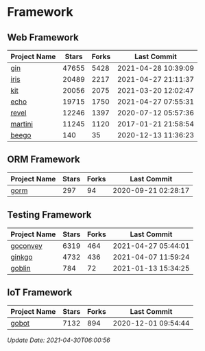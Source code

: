 # Framework

## Web Framework
| Project Name | Stars | Forks | Last Commit |
| ------------ | ----- | ----- | ----------- |
| [gin](https://github.com/gin-gonic/gin) | 47655 | 5428 | 2021-04-28 10:39:09 |
| [iris](https://github.com/kataras/iris) | 20489 | 2217 | 2021-04-27 21:11:37 |
| [kit](https://github.com/go-kit/kit) | 20056 | 2075 | 2021-03-20 12:02:47 |
| [echo](https://github.com/labstack/echo) | 19715 | 1750 | 2021-04-27 07:55:31 |
| [revel](https://github.com/revel/revel) | 12246 | 1397 | 2020-07-12 05:57:36 |
| [martini](https://github.com/go-martini/martini) | 11245 | 1120 | 2017-01-21 21:58:54 |
| [beego](https://github.com/astaxie/beego) | 140 | 35 | 2020-12-13 11:36:23 |

## ORM Framework
| Project Name | Stars | Forks | Last Commit |
| ------------ | ----- | ----- | ----------- |
| [gorm](https://github.com/jinzhu/gorm) | 297 | 94 | 2020-09-21 02:28:17 |

## Testing Framework
| Project Name | Stars | Forks | Last Commit |
| ------------ | ----- | ----- | ----------- |
| [goconvey](https://github.com/smartystreets/goconvey) | 6319 | 464 | 2021-04-27 05:44:01 |
| [ginkgo](https://github.com/onsi/ginkgo) | 4732 | 436 | 2021-04-07 11:59:24 |
| [goblin](https://github.com/franela/goblin) | 784 | 72 | 2021-01-13 15:34:25 |

## IoT Framework
| Project Name | Stars | Forks | Last Commit |
| ------------ | ----- | ----- | ----------- |
| [gobot](https://github.com/hybridgroup/gobot) | 7132 | 894 | 2020-12-01 09:54:44 |

*Update Date: 2021-04-30T06:00:56*